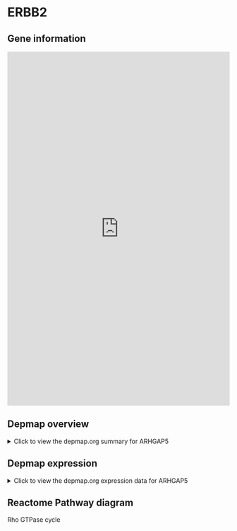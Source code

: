 <h1>ERBB2</h1>

<h2>Gene information</h2>
<iframe src="https://depmap.org/portal/gene/ARHGAP5?tab=about" style="border:none;width:100%;height:800px"></iframe>

<h2>Depmap overview</h2>
<details>
  <summary>Click to view the depmap.org summary for ARHGAP5</summary>
  <iframe src="https://depmap.org/portal/gene/ARHGAP5?tab=overview" style="border:none;width:100%;height:800px"></iframe>
</details>

<h2>Depmap expression</h2>
<details>
  <summary>Click to view the depmap.org expression data for ARHGAP5</summary>
  <iframe src="https://depmap.org/portal/gene/ARHGAP5?tab=characterization" style="border:none;width:100%;height:800px"></iframe>
</details>



<h2>Reactome Pathway diagram</h2>
Rho GTPase cycle
<div id="diagramHolder"></div>

<script>
    //Creating the Reactome Diagram widget
    //Take into account a proxy needs to be set up in your server side pointing to www.reactome.org
    function onReactomeDiagramReady(){  //This function is automatically called when the widget code is ready to be used
        var diagram = Reactome.Diagram.create({
            "placeHolder" : "diagramHolder",
            "width" : 900,
            "height" : 500
        });

        //Initialising it to the "Hemostasis" pathway
        diagram.loadDiagram("R-HSA-194840");

        //Adding different listeners

        diagram.onDiagramLoaded(function (loaded) {
            console.info("Loaded ", loaded);
            diagram.flagItems("BAD");
	    diagram.flagItems("Q92934");
            if (loaded == "R-HSA-194840") diagram.selectItem("R-HSA-194840");
        });

     }
</script>



